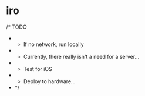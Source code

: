 # iro

/* TODO
 * - If no network, run locally
 * - Currently, there really isn't a need for a server...
 * - Test for iOS
 * - Deploy to hardware...
 * */